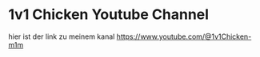 # 1v1 Chicken  Youtube Channel
hier ist der link zu meinem kanal https://www.youtube.com/@1v1Chicken-m1m
